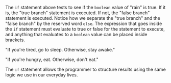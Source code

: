 The `if` statement above tests to see if the `boolean` value of "rain" is true. If it is, the "true branch" statement is executed. If not, the "false branch" statement is executed. Notice how we separate the "true branch" and the "false branch" by the reserved word `else`. The expression that goes inside the `if` statement must evaluate to true or false for the statement to execute, and anything that evaluates to a `boolean` value can be placed inside brackets.

"If you're tired, go to sleep. Otherwise, stay awake."

"If you're hungry, eat. Otherwise, don't eat."

The `if` statement allows the programmer to structure results using the same logic we use in our everyday lives.

